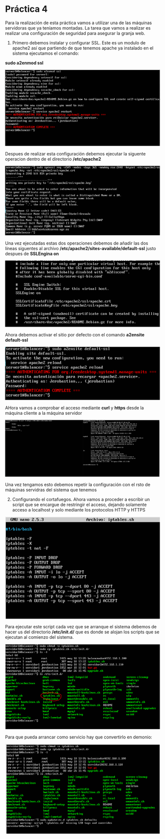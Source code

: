 # Práctica 4

Para la realización de esta práctica vamos a utilizar una de las máquinas servidoras que ya teníamos montadas. La tarea que vamos a realizar es realizar una configuración de seguridad para asegurar la granja web.

1. Primero debemos instalar y configurar SSL. Este es un modulo de apache2 así que partiendo de que tenemos apache ya instalado en el sistema ejecutamos el comando:

**sudo a2enmod ssl**


![Proceso de instalación de los servicios](Captura.PNG "titulo")


Despues de realizar esta configuración debemos ejecutar la siguente operacion dentro de el directorio **/etc/apache2**

![Proceso de instalación de los servicios](Captura2.PNG "titulo")


Una vez ejecutadas estas dos operaciones debemos de añadir las dos líneas siguentes al archivo **/etc/apache2/sites-available/default-ssl** justo despues de **SSLEngina on**

![Proceso de instalación de los servicios](Captura3.PNG "titulo")

Ahora debemos activar el sitio por defecto con el comando **a2ensite default-ssl**

![Proceso de instalación de los servicios](Captura4.PNG "titulo")

AHora vamos a comprobar el acceso mediante **curl** y **https** desde la máquina cliente a la máquina servidor

![Proceso de instalación de los servicios](Captura5.PNG "titulo")

 Una vez tengamos esto debemos repetir la configuración con el rsto de máquinas servidras del sistema que tenemos

 2. Configurando el cortafuegos. Ahora vamos a proceder a escribir un script que se encargue de restringir el acceso, dejando solamente acceso a localhost y solo mediante los protocolos HTTP y HTTPS

![Proceso de instalación de los servicios](Captura7.PNG "titulo")


Para ejecutar este script cada vez que se arranque el sistema debemos de hacer us del directorio **/etc/init.d/** que es donde se alojan los scripts que se ejecutan al comienzo del sistema.

![Proceso de instalación de los servicios](Captura8.PNG "titulo")

Para que pueda arrancar como servicio hay que convertirlo en demonio:

![Proceso de instalación de los servicios](Captura9.PNG "titulo")